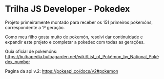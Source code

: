 # Trilha JS Developer - Pokedex

 Projeto primeiramente montado para receber os 151 primeiros pokemóns, correspondente a 1ª geração.

 Como meu filho gosta muito de pokemón, resolvi dar continuidade e expandir este projeto e completar a pokedex com todas as gerações.

 Guia oficial de pokemóns: https://bulbapedia.bulbagarden.net/wiki/List_of_Pokémon_by_National_Pokédex_number

 Pagina da api v.2: https://pokeapi.co/docs/v2#pokemon
